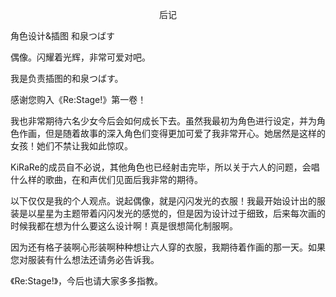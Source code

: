 <p align="center">后记</p>

角色设计&插图 和泉つばす

偶像。闪耀着光辉，非常可爱对吧。

我是负责插图的和泉つばす。

感谢您购入《Re:Stage!》第一卷！

我也非常期待六名少女今后会如何成长下去。虽然我最初为角色进行设定，并为角色作画，但是随着故事的深入角色们变得更加可爱了我非常开心。她居然是这样的女孩！她们不禁让我如此惊叹。

KiRaRe的成员自不必说，其他角色也已经射击完毕，所以关于六人的问题，会唱什么样的歌曲，在和声优们见面后我非常的期待。

以下仅仅是我的个人观点。说起偶像，就是闪闪发光的衣服！我最开始设计出的服装是以星星为主题带着闪闪发光的感觉的，但是因为设计过于细致，后来每次画的时候我都在想为什么要这么设计啊！真是很想简化制服啊。

因为还有格子装啊心形装啊种种想让六人穿的衣服，我期待着作画的那一天。如果您对服装有什么想法还请务必告诉我。

《Re:Stage!》，今后也请大家多多指教。

